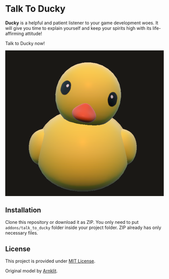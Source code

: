 # Talk To Ducky

**Ducky** is a helpful and patient listener to your game development woes. It will give you time to explain yourself and keep your spirits high with its life-affirming attitude!

Talk to Ducky now!

![image](/images/ducky_face.png)

## Installation
Clone this repository or download it as ZIP. You only need to put `addons/talk_to_ducky` folder inside your project folder. ZIP already has only necessary files.

## License
This project is provided under [MIT License](LICENSE).

Original model by [Arnklit](https://github.com/Arnklit).
